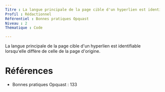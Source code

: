 ```yaml
---
Titre : La langue principale de la page cible d'un hyperlien est identifiable lorsqu'elle diffère de celle de la page d'origine.
Profil : Rédactionnel
Référentiel : Bonnes pratiques Opquast
Niveau : 2
Thématique : Code

---
```

La langue principale de la page cible d'un hyperlien est identifiable lorsqu'elle diffère de celle de la page d'origine.

# Références

*   Bonnes pratiques Opquast : 133